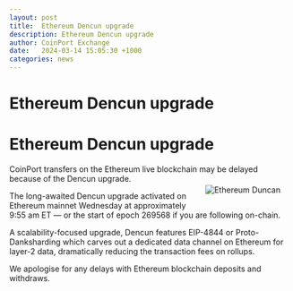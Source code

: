 ```yaml
---
layout: post
title:  Ethereum Dencun upgrade
description: Ethereum Dencun upgrade
author: CoinPort Exchange
date:   2024-03-14 15:05:30 +1000
categories: news
---
```

# Ethereum Dencun upgrade
# Ethereum Dencun upgrade

CoinPort transfers on the Ethereum live blockchain may be delayed because of the Dencun upgrade.<img src="https://doc.coinport.com.au/news/images/eh-duncan.png" alt="Ethereum Duncan" class="center" style="max-width: 280px; float: right; padding: 20px;">

The long-awaited Dencun upgrade activated on Ethereum mainnet Wednesday at approximately 9:55 am ET — or the start of epoch 269568 if you are following on-chain.

A scalability-focused upgrade, Dencun features EIP-4844 or Proto-Danksharding which carves out a dedicated data channel on Ethereum for layer-2 data, dramatically reducing the transaction fees on rollups.

We apologise for any delays with Ethereum blockchain deposits and withdraws.
